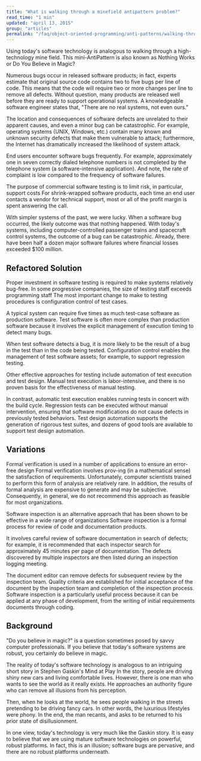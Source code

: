 ```yaml
---
title: "What is walking through a minefield antipattern problem?"
read_time: "1 min"
updated: "april 13, 2015"
group: "articles"
permalink: "/faq/object-oriented-programming/anti-patterns/walking-through-a-minefield-antipattern/"
---
```


Using today's software technology is analogous to walking through a high-technology mine field. This mini-AntiPattern is also known as Nothing Works or Do You Believe in Magic?

Numerous bugs occur in released software products; in fact, experts estimate that original source code contains two to five bugs per line of code. This means that the code will require two or more changes per line to remove all defects. Without question, many products are released well before they are ready to support operational systems. A knowledgeable software engineer states that, "There are no real systems, not even ours."

The location and consequences of software defects are unrelated to their apparent causes, and even a minor bug can be catastrophic. For example, operating systems (UNIX, Windows, etc.) contain many known and unknown security defects that make them vulnerable to attack; furthermore, the Internet has dramatically increased the likelihood of system attack.

End users encounter software bugs frequently. For example, approximately one in seven correctly dialed telephone numbers is not completed by the telephone system (a software-intensive application). And note, the rate of complaint is low compared to the frequency of software failures.

The purpose of commercial software testing is to limit risk, in particular, support costs For shrink-wrapped software products, each time an end user contacts a vendor for technical support, most or all of the profit margin is spent answering the call.

With simpler systems of the past, we were lucky. When a software bug occurred, the likely outcome was that nothing happened. With today's systems, including computer-controlled passenger trains and spacecraft control systems, the outcome of a bug can be catastrophic. Already, there have been half a dozen major software failures where financial losses exceeded $100 million.

## Refactored Solution

Proper investment in software testing is required to make systems relatively bug-free. In some progressive companies, the size of testing staff exceeds programming staff The most important change to make to testing procedures is configuration control of test cases.

A typical system can require five times as much test-case software as production software. Test software is often more complex than production software because it involves the explicit management of execution timing to detect many bugs.

When test software detects a bug, it is more likely to be the result of a bug in the test than in the code being tested. Configuration control enables the management of test software assets; for example, to support regression testing.

Other effective approaches for testing include automation of test execution and test design. Manual test execution is labor-intensive, and there is no proven basis for the effectiveness of manual testing.

In contrast, automatic test execution enables running tests in concert with the build cycle. Regression tests can be executed without manual intervention, ensuring that software modifications do not cause defects in previously tested behaviors. Test design automation supports the generation of rigorous test suites, and dozens of good tools are available to support test design automation.

## Variations

Formal verification is used in a number of applications to ensure an error-free design Formal verification involves prov-ing (in a mathematical sense) the satisfaction of requirements. Unfortunately, computer scientists trained to perform this form of analysis are relatively rare. In addition, the results of formal analysis are expensive to generate and may be subjective. Consequently, in general, we do not recommend this approach as feasible for most organizations.

Software inspection is an alternative approach that has been shown to be effective in a wide range of organizations Software inspection is a formal process for review of code and documentation products.

It involves careful review of software documentation in search of defects; for example, it is recommended that each inspector search for approximately 45 minutes per page of documentation. The defects discovered by multiple inspectors are then listed during an inspection logging meeting.

The document editor can remove defects for subsequent review by the inspection team. Quality criteria are established for initial acceptance of the document by the inspection team and completion of the inspection process. Software inspection is a particularly useful process because it can be applied at any phase of development, from the writing of initial requirements documents through coding.

## Background

"Do you believe in magic?" is a question sometimes posed by savvy computer professionals. If you believe that today's software systems are robust, you certainly do believe in magic.

The reality of today's software technology is analogous to an intriguing short story in Stephen Gaskin's Mind at Play In the story, people are driving shiny new cars and living comfortable lives. However, there is one man who wants to see the world as it really exists. He approaches an authority figure who can remove all illusions from his perception.

Then, when he looks at the world, he sees people walking in the streets pretending to be driving fancy cars. In other words, the luxurious lifestyles were phony. In the end, the man recants, and asks to be returned to his prior state of disillusionment.

In one view, today's technology is very much like the Gaskin story. It is easy to believe that we are using mature software technologies on powerful, robust platforms. In fact, this is an illusion; software bugs are pervasive, and there are no robust platforms underneath.